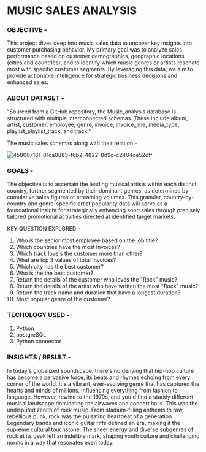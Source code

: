 # MUSIC SALES ANALYSIS

### OBJECTIVE - 
This project dives deep into music sales data to uncover key insights into customer purchasing behavior. My primary goal was to analyze sales performance based on customer demographics, geographic locations (cities and countries), and to identify which music genres or artists resonate most with specific customer segments. By leveraging this data, we aim to provide actionable intelligence for strategic business decisions and enhanced sales.

### ABOUT DATASET - 
"Sourced from a GitHub repository, the Music_analysis database is structured with multiple interconnected schemas. These include album, artist, customer, employee, genre, invoice, invoice_line, media_type, playlist_playlist_track, and track."

The music sales schemas along with their relation -

![458007161-01ca0883-f6b2-4822-8d9c-c2404ce52dff](https://github.com/user-attachments/assets/6958edd2-8528-4c40-a678-092c3eefc14a)

### GOALS -
The objective is to ascertain the leading musical artists within each distinct country, further segmented by their dominant genres, as determined by cumulative sales figures or streaming volumes. This granular, country-by-country and genre-specific artist popularity data will serve as a foundational insight for strategically enhancing song sales through precisely tailored promotional activities directed at identified target markets.

KEY QUESTION EXPLORED - 
1. Who is the senior most employee based on the job title?
2. Which countries have the most Invoices?
3. Which track love's the customer more than other?
4. What are top 3 values of total Invoices?
5. Which city has the best customer?
6. Who is the the best customer?
7. Return the details of the customer who loves the "Rock" music?
8. Return the details of the artist who have written the most "Rock" music?
9. Return the track name and duration that have a longest duration?
10. Most popular genre of the customer?

### TECHOLOGY USED - 
1. Python
2. postgreSQL
3. Python connector

### INSIGHTS / RESULT - 
In today's globalized soundscape, there's no denying that hip-hop culture has become a pervasive force, its beats and rhymes echoing from every corner of the world. It's a vibrant, ever-evolving genre that has captured the hearts and minds of millions, influencing everything from fashion to language.
However, rewind to the 1970s, and you'd find a starkly different musical landscape dominating the airwaves and concert halls. This was the undisputed zenith of rock music. From stadium-filling anthems to raw, rebellious punk, rock was the pulsating heartbeat of a generation. Legendary bands and iconic guitar riffs defined an era, making it the supreme cultural touchstone. The sheer energy and diverse subgenres of rock at its peak left an indelible mark, shaping youth culture and challenging norms in a way that resonates even today.
